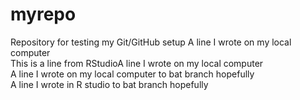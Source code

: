 # myrepo
Repository for testing my Git/GitHub setup
A line I wrote on my local computer  
This is a line from RStudioA line I wrote on my local computer  
A line I wrote on my local computer to bat branch hopefully  
A line I wrote in R studio to bat branch hopefully  

